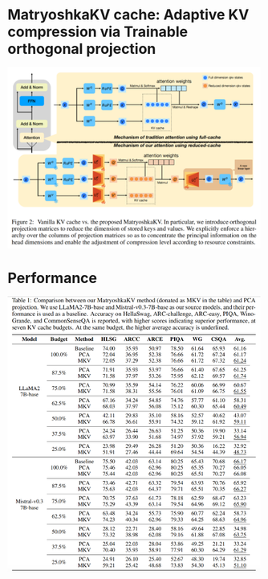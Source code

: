 # MatryoshkaKV cache: Adaptive KV compression via Trainable orthogonal projection

![architecture](https://github.com/The-kamisato/MatryoshkaKV-cache/blob/main/figure/architecture.jpg)

# Performance

![architecture](https://github.com/The-kamisato/MatryoshkaKV-cache/blob/main/figure/result_table.jpg)

